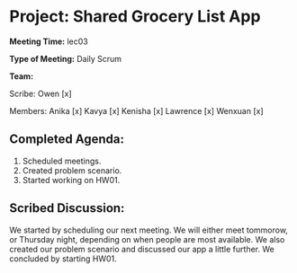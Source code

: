 # Project: Shared Grocery List App

**Meeting Time:** lec03

**Type of Meeting:** Daily Scrum

**Team:**

Scribe: Owen [x]

Members:
Anika [x]
Kavya [x]
Kenisha [x]
Lawrence [x]
Wenxuan [x]

## Completed Agenda:
1. Scheduled meetings.
2. Created problem scenario.
3. Started working on HW01.

## Scribed Discussion:
We started by scheduling our next meeting. We will either meet tommorow, or Thursday night, depending on when people are most available. We also created our problem scenario and discussed our app a little further. We concluded by starting HW01.

